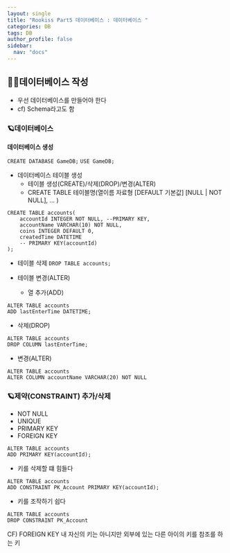 ```yaml
---
layout: single
title: "Rookiss Part5 데이터베이스 : 데이터베이스 "
categories: DB
tags: DB
author_profile: false
sidebar:
  nav: "docs"
---
```


## 🙇‍♀️데이터베이스 작성


* 우선 데이터베이스를 만들어야 한다
* cf) Schema라고도 함


### 🪐데이터베이스


**데이터베이스 생성**

`CREATE DATABASE GameDB;`
`USE GameDB;`

* 데이터베이스 테이블 생성
  * 테이블 생성(CREATE)/삭제(DROP)/변경(ALTER)
  * CREATE TABLE 테이블명(열이름 자료형 [DEFAULT 기본값] [NULL | NOT NULL], ... )

```
CREATE TABLE accounts(
	accountId INTEGER NOT NULL, --PRIMARY KEY,
	accountName VARCHAR(10) NOT NULL,
	coins INTEGER DEFAULT 0,
	createdTime DATETIME
	-- PRIMARY KEY(accountId)
);
```


* 테이블 삭제
`DROP TABLE accounts;`


* 테이블 변경(ALTER)
  * 열 추가(ADD)
```
ALTER TABLE accounts
ADD lastEnterTime DATETIME;
```

  * 삭제(DROP)
```
ALTER TABLE accounts
DROP COLUMN lastEnterTime;
```

  * 변경(ALTER)
```
ALTER TABLE accounts
ALTER COLUMN accountName VARCHAR(20) NOT NULL
```


### 🪐제약(CONSTRAINT) 추가/삭제

* NOT NULL
* UNIQUE
* PRIMARY KEY
* FOREIGN KEY

```
ALTER TABLE accounts
ADD PRIMARY KEY(accountId);
```
- 키를 삭제할 떄 힘들다

```
ALTER TABLE accounts
ADD CONSTRAINT PK_Account PRIMARY KEY(accountId);
```
- 키를 조작하기 쉽다

```
ALTER TABLE accounts
DROP CONSTRAINT PK_Account
```

CF) FOREIGN KEY
내 자신의 키는 아니지만 외부에 있는 다른 아이의 키를 참조를 하는 키
